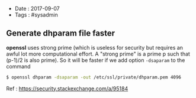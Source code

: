 - Date : 2017-09-07
- Tags : #sysadmin

## Generate dhparam file faster

**openssl** uses strong prime (which is useless for security but requires an awful lot more computational effort. A "strong prime" is a prime p such that (p-1)/2 is also prime). So it will be faster if we add option `-dsaparam` to the command

```bash
$ openssl dhparam -dsaparam -out /etc/ssl/private/dhparam.pem 4096
```

Ref : https://security.stackexchange.com/a/95184
